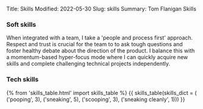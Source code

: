 Title: Skills
Modified: 2022-05-30
Slug: skills
Summary: Tom Flanigan Skills

### Soft skills

When integrated with a team, I take a 'people and process first' approach.
Respect and trust is crucial for the team to to ask tough questions and foster healthy debate about the direction of the product.
I balance this with a momentum-based hyper-focus mode where I can quickly
acquire new skills and complete challenging technical projects independently.

### Tech skills

{% from 'skills_table.html' import skills_table %}
{{ skills_table(skills_dict = (
    ('pooping', 3), 
    ('sneaking', 5), 
    ('scooping', 3), 
    ('sneaking cleanly', 1))) }}